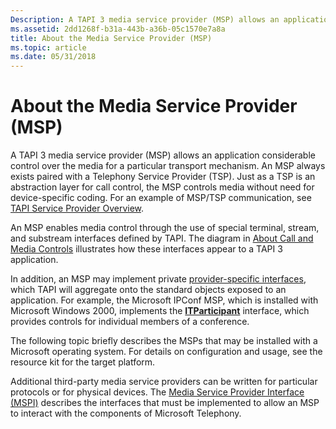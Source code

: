 ```yaml
---
Description: A TAPI 3 media service provider (MSP) allows an application considerable control over the media for a particular transport mechanism.
ms.assetid: 2dd1268f-b31a-443b-a36b-05c1570e7a8a
title: About the Media Service Provider (MSP)
ms.topic: article
ms.date: 05/31/2018
---
```


# About the Media Service Provider (MSP)

A TAPI 3 media service provider (MSP) allows an application considerable control over the media for a particular transport mechanism. An MSP always exists paired with a Telephony Service Provider (TSP). Just as a TSP is an abstraction layer for call control, the MSP controls media without need for device-specific coding. For an example of MSP/TSP communication, see [TAPI Service Provider Overview](https://msdn.microsoft.com/library/ms725514(v=VS.85).aspx).

An MSP enables media control through the use of special terminal, stream, and substream interfaces defined by TAPI. The diagram in [About Call and Media Controls](about-call-and-media-controls.md) illustrates how these interfaces appear to a TAPI 3 application.

In addition, an MSP may implement private [provider-specific interfaces](provider-specific-interfaces.md), which TAPI will aggregate onto the standard objects exposed to an application. For example, the Microsoft IPConf MSP, which is installed with Microsoft Windows 2000, implements the [**ITParticipant**](itparticipant.md) interface, which provides controls for individual members of a conference.

The following topic briefly describes the MSPs that may be installed with a Microsoft operating system. For details on configuration and usage, see the resource kit for the target platform.

Additional third-party media service providers can be written for particular protocols or for physical devices. The [Media Service Provider Interface (MSPI)](media-service-provider-interface-mspi-.md) describes the interfaces that must be implemented to allow an MSP to interact with the components of Microsoft Telephony.

 

 



